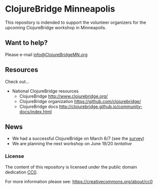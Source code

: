 # ClojureBridge Minneapolis

This repository is indended to support the volunteer organizers
for the upcoming ClojureBridge workshop in Minneapolis.

## Want to help?

Please e-mail info@ClojureBridgeMN.org

## Resources

Check out...

* National ClojureBridge resources
  * ClojureBridge http://www.clojurebridge.org/
  * ClojureBridge organization https://github.com/clojurebridge/
  * ClojureBridge docs http://clojurebridge.github.io/community-docs/index.html

## News

* We had a successful ClojureBridge on March 6/7 (see the [survey](Winter-2015/survey.md))
* We are planning the next workshop on June 19/20 _tentative_

### License

The content of this repository is licensed under the public domain dedication [CC0](LICENSE).

For more information please see: https://creativecommons.org/about/cc0
